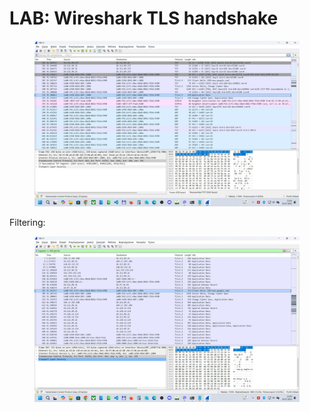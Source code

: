 # LAB: Wireshark TLS handshake

<figure><img src=".gitbook/assets/obraz_viber_2025-07-20_23-06-42-273.jpg" alt=""><figcaption></figcaption></figure>

Filtering:

<figure><img src=".gitbook/assets/obraz_viber_2025-07-20_23-08-54-094.jpg" alt=""><figcaption></figcaption></figure>
